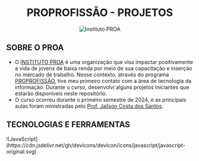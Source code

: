 <h1 align="center"><bold>PROPROFISSÃO - PROJETOS</bold></h1>
<p align="center">
        <img src="https://portal.proa.org.br/galeria/213/GALER/213216.png" alt="Instituto PROA" />
</p>
        
<h2>SOBRE O PROA</h2>
<div style="width: 100%;">
<ul style="text-align: left;">
        <li>O <a href="https://www.proa.org.br/">INSTITUTO PROA</a> é uma organização que visa impactar positivamente a vida de jovens de baixa renda por meio de sua capacitação e inserção no mercado de trabalho. Nesse contexto, através do programa <a href="https://www.proa.org.br/proprofissao/">PROPROFISSÃO</a>, tive meu primeiro contato com a área de tecnologia da informação. Durante o curso, desenvolvi alguns projetos iniciantes que estarão disponíveis neste repositório.</li>
        <li>O curso ocorreu durante o primeiro semestre de 2024, e as principais aulas foram ministradas pelo <a href="https://github.com/professorobama">Prof. Jailson Costa dos Santos</a>.</li>
</ul>
</div>
<div>
        <h2>TECNOLOGIAS E FERRAMENTAS</h2>
</div>
![JavaScript](https://cdn.jsdelivr.net/gh/devicons/devicon/icons/javascript/javascript-original.svg)



